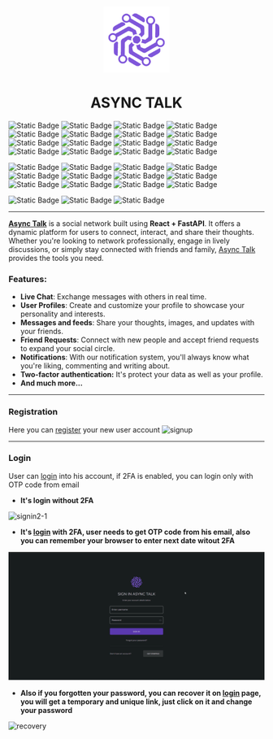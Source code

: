 <div align="center">
  <img src="./frontend/src/img/logo2.png" alt="logo" width="130" height="130">
  <h1>ASYNC TALK</h1>
</div>


![Static Badge](https://img.shields.io/badge/https%3A%2F%2Fimg.shields.io%2Fbadge%2Fany_text-3.10.10-blue?logo=python&logoColor=%237f56da&label=Python&color=%237f56da&link=https%3A%2F%2Fwww.python.org%2F)
![Static Badge](https://img.shields.io/badge/https%3A%2F%2Fimg.shields.io%2Fbadge%2Fany_text-0.103.0-blue?logo=fastapi&logoColor=%23009485&label=FastAPI&color=%23009485&link=https%3A%2F%2Ffastapi.tiangolo.com%2F)
![Static Badge](https://img.shields.io/badge/https%3A%2F%2Fimg.shields.io%2Fbadge%2Fany_text-2.3.0-blue?logo=pydantic&logoColor=%23E92063&label=Pydantic&color=%23E92063&link=https%3A%2F%2Fdocs.pydantic.dev%2Flatest%2F)
![Static Badge](https://img.shields.io/badge/https%3A%2F%2Fimg.shields.io%2Fbadge%2Fany_text-0.22.0-blue?logo=gunicorn&logoColor=%23499848&label=Uvicorn&color=%23499848&link=https%3A%2F%2Fwww.uvicorn.org%2F)
![Static Badge](https://img.shields.io/badge/https%3A%2F%2Fimg.shields.io%2Fbadge%2Fany_text-1.11.3-blue?logo=alembic&logoColor=%23009485&label=Alembic&color=blue&link=https%3A%2F%2Falembic.sqlalchemy.org%2Fen%2Flatest%2F)
![Static Badge](https://img.shields.io/badge/https%3A%2F%2Fimg.shields.io%2Fbadge%2Fany_text-2.0.20-blue?logo=postgresql&logoColor=%23E58C8A&label=SqlAlchemy&color=%23E58C8A&link=https%3A%2F%2Fwww.sqlalchemy.org%2F)
![Static Badge](https://img.shields.io/badge/https%3A%2F%2Fimg.shields.io%2Fbadge%2Fany_text-0.22.0-blue?logo=python&logoColor=%23F45B69&label=Websockets&color=%23F45B69&link=https%3A%2F%2Fwebsockets.readthedocs.io%2Fen%2Fstable%2F)
![Static Badge](https://img.shields.io/badge/https%3A%2F%2Fimg.shields.io%2Fbadge%2Fany_text--blue?logo=gmail&logoColor=%23EA4335&label=Smtplib&color=%23EA4335&link=https%3A%2F%2Fdocs.python.org%2F3%2Flibrary%2Fsmtplib.html)
![Static Badge](https://img.shields.io/badge/https%3A%2F%2Fimg.shields.io%2Fbadge%2Fany_text-4.0.1-blue?logo=letsencrypt&logoColor=%23DAC6B5&label=Bcrypt&color=%23DAC6B5&link=https%3A%2F%2Fru.wikipedia.org%2Fwiki%2FBcrypt)
![Static Badge](https://img.shields.io/badge/https%3A%2F%2Fimg.shields.io%2Fbadge%2Fany_text-41.0.3-blue?logo=letsencrypt&logoColor=%23816E94&label=Cryptography&color=%23816E94&link=https%3A%2F%2Fcryptography.io%2Fen%2Flatest%2F)
![Static Badge](https://img.shields.io/badge/https%3A%2F%2Fimg.shields.io%2Fbadge%2Fany_text-1.7.4-blue?logo=enpass&logoColor=%23FF6B35&label=Passlib&color=%23FF6B35&link=https%3A%2F%2Fpypi.org%2Fproject%2Fpasslib%2F)
![Static Badge](https://img.shields.io/badge/https%3A%2F%2Fimg.shields.io%2Fbadge%2Fany_text-2.9.7-blue?logo=databricks&logoColor=%23F1D6B8&label=Psycopg2&color=%23F1D6B8&link=https%3A%2F%2Fpypi.org%2Fproject%2Fpsycopg2%2F)
![Static Badge](https://img.shields.io/badge/https%3A%2F%2Fimg.shields.io%2Fbadge%2Fany_text--blue?logo=postgresql&logoColor=1F8ACB&label=PostgreSQL&color=1F8ACB&link=https%3A%2F%2Fwww.sqlalchemy.org%2F)
![Static Badge](https://img.shields.io/badge/https%3A%2F%2Fimg.shields.io%2Fbadge%2Fany_text-2.8.0-blue?logo=jsonwebtokens&logoColor=%23FFD23F&label=PyJWT&color=%23FFD23F&link=https%3A%2F%2Fpyjwt.readthedocs.io%2Fen%2Fstable%2F)
![Static Badge](https://img.shields.io/badge/https%3A%2F%2Fimg.shields.io%2Fbadge%2Fany_text--blue?logo=cookiecutter&logoColor=%23D4AA00&label=Cookies&color=%23D4AA00)
![Static Badge](https://img.shields.io/badge/https%3A%2F%2Fimg.shields.io%2Fbadge%2Fany_text--blue?logo=postgresql&logoColor=%23C1BDB3&label=SQL&color=%23C1BDB3)

![Static Badge](https://img.shields.io/badge/https%3A%2F%2Fimg.shields.io%2Fbadge%2Fany_text-UP-blue?logo=none&logoColor=%A6FFA1&label=Website&color=%A6FFA1&link=https://kenzo-a0ml.onrender.com)
![Static Badge](https://img.shields.io/badge/https%3A%2F%2Fimg.shields.io%2Fbadge%2Fany_text--blue?logo=javascript&logoColor=%23F7DF1E&label=JavaScript&color=%23F7DF1E&link=https%3A%2F%2Fru.wikipedia.org%2Fwiki%2FJavaScript)
![Static Badge](https://img.shields.io/badge/https%3A%2F%2Fimg.shields.io%2Fbadge%2Fany_text-18.2.0-blue?logo=React&logoColor=%2361DAFB&label=React&color=%2361DAFB&link=https%3A%2F%2Fru.legacy.reactjs.org%2F)
![Static Badge](https://img.shields.io/badge/https%3A%2F%2Fimg.shields.io%2Fbadge%2Fany_text-1.5.0-blue?logo=axios&logoColor=%237f56da&label=Axios&color=%237f56da&link=https%3A%2F%2Faxios-http.com%2Fdocs%2Fintro)
![Static Badge](https://img.shields.io/badge/https%3A%2F%2Fimg.shields.io%2Fbadge%2Fany_text--blue?logo=mui&logoColor=%23007FFF&label=MUI&color=%23007FFF&link=https%3A%2F%2Fmui.com%2F)
![Static Badge](https://img.shields.io/badge/https%3A%2F%2Fimg.shields.io%2Fbadge%2Fany_text-10.16.3-blue?logo=framer&logoColor=%2300ABE7&label=Framer%20Motion&color=%2300ABE7)
![Static Badge](https://img.shields.io/badge/https%3A%2F%2Fimg.shields.io%2Fbadge%2Fany_text-9.7.2-blue?logo=npm&logoColor=red&label=npm&color=red&link=https%3A%2F%2Fwww.npmjs.com%2F)
![Static Badge](https://img.shields.io/badge/https%3A%2F%2Fimg.shields.io%2Fbadge%2Fany_text-18.16.1-blue?logo=nodedotjs&logoColor=339933&label=Node&color=339933&link=https%3A%2F%2Fwww.npmjs.com%2F)
![Static Badge](https://img.shields.io/badge/https%3A%2F%2Fimg.shields.io%2Fbadge%2Fany_text--blue?logo=cloudflare&logoColor=%23F38020&label=Cloudinary&color=%23F38020)
![Static Badge](https://img.shields.io/badge/https%3A%2F%2Fimg.shields.io%2Fbadge%2Fany_text--blue?logo=json&logoColor=%2384DCC6&label=Json&color=%2384DCC6)
![Static Badge](https://img.shields.io/badge/https%3A%2F%2Fimg.shields.io%2Fbadge%2Fany_text--blue?logo=css3&logoColor=%231572B6&label=CSS&color=%231572B6)
![Static Badge](https://img.shields.io/badge/https%3A%2F%2Fimg.shields.io%2Fbadge%2Fany_text--blue?logo=render&logoColor=%2346E3B7&label=Render&color=%2346E3B7&link=render.com)

![Static Badge](https://img.shields.io/github/watchers/Svtrnx/async_talk.svg)
![Static Badge](https://img.shields.io/github/last-commit/Svtrnx/async_talk.svg)
![Static Badge](https://img.shields.io/github/commit-activity/m/Svtrnx/async_talk.svg)

___

**[Async Talk](https://kenzo-a0ml.onrender.com)** is a social network built using **React + FastAPI**. It offers a dynamic platform for users to connect, interact, and share their thoughts. Whether you're looking to network professionally, engage in lively discussions, or simply stay connected with friends and family, [Async Talk](https://kenzo-a0ml.onrender.com) provides the tools you need.



### Features:

- **Live Chat**: Exchange messages with others in real time.
- **User Profiles**: Create and customize your profile to showcase your personality and interests.
- **Messages and feeds**: Share your thoughts, images, and updates with your friends.
- **Friend Requests**: Connect with new people and accept friend requests to expand your social circle.
- **Notifications**: With our notification system, you'll always know what you're liking, commenting and writing about.
- **Two-factor authentication:** It's protect your data as well as your profile.
- **And much more...**

---

### Registration
Here you can [register](https://kenzo-a0ml.onrender.com/signup) your new user account
<img src="./frontend/src/videos/signup.gif" alt="signup">

___

### Login
User can [login](https://kenzo-a0ml.onrender.com/signin) into his account, if 2FA is enabled, you can login only with OTP code from email 
- **It's login without 2FA**

<img src="./frontend/src/videos/signin2-11.gif" alt="signin2-1">


- **It's [login](https://kenzo-a0ml.onrender.com/signin) with 2FA, user needs to get OTP code from his email, also you can remember your browser to enter next date witout 2FA**

<img src="./frontend/src/videos/signin2.gif" alt="signin2">

- **Also if you forgotten your password, you can recover it on [login](https://kenzo-a0ml.onrender.com/signin) page, you will get a temporary and unique link, just click on it and change your password**

<img src="./frontend/src/videos/signinRecovery.gif" alt="recovery">



